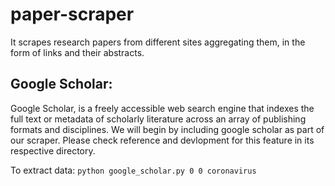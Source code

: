 # paper-scraper
It scrapes research papers from different sites aggregating them, in the form of links and their abstracts.

## Google Scholar:

Google Scholar, is a freely accessible web search engine that indexes the full text or metadata of scholarly literature across an array of publishing formats and disciplines. We will begin by including google scholar as part of our scraper.
Please check reference and devlopment for this feature in its respective directory.

To extract data:
`python google_scholar.py 0 0 coronavirus`
